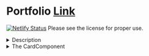 # Portfolio [Link](https://johnleidyii.netlify.app/)

[![Netlify Status](https://api.netlify.com/api/v1/badges/5101ad4f-65f2-40f7-83a0-fc223642ec00/deploy-status)](https://app.netlify.com/sites/johnleidyii/deploys)
Please see the license for proper use.

<details>
<summary>Description</summary>
This portfolio was a complete overhaul of my previous portfolio. The previous portfolio implemented poor design choices and was not easily expandable. I decided to recreate the portfolio in TypeScript alongside the redesign process. This lead to a portfolio that is easy to expand with a strong fundamental base. 
</details>

<details>
<summary>The CardComponent</summary>
All portfolio works are encapsulated with a card component. The goal with this design was to make adding a new piece to my portfolio simple. Every portfolio piece generally has the same elements: styling, information or image and skills. This component was created to allow me to use the same wrapper but with a different React element. Meaning I can have the same animations and interactions, while giving the wrapper any React element I want to be displayed. This dramatically reduces the amount of code needed to create this portfolio as well as expand on it.

<details>
<summary>Example of utilizing the CardComponent</summary>

### Using the CardComponent to show an array of experiences

```tsx
export const Experiences = () => {
    return (
        <PageSectionContainer id="Experiences">
            <SectionTitle
                titleText="Experience"
                useThemeColors
                includeSubText
                subText="Click or tap a card for more information!"
            />
            {Object.keys(ExperiencesData).map((key, idx) => {
                const experienceObj = ExperiencesData[key];
                return (
                    <CardComponent
                        showCardTitle={false}
                        ComponentToWrap={DegreeExperienceInternal}
                        internalComponentProps={{
                            name: key,
                            title: experienceObj.jobTitle,
                            dates: experienceObj.dates,
                            bodyText: experienceObj.bodyText,
                            logo: experienceObj.logo,
                        }}
                        cardSkillsArr={experienceObj.skills}
                        widthPercent={70}
                        internalCardPadding={0}
                        key={idx}
                        useWidthPercent
                        paddInternalCard
                    />
                );
            })}
        </PageSectionContainer>
    );
};
```

### The DegreeExperienceInteral component

```tsx
export const DegreeExperienceInternal = ({
    name = DefaultExperienceProps.companyName,
    title = DefaultExperienceProps.jobTitle,
    dates = DefaultExperienceProps.dates,
    bodyText = DefaultExperienceProps.bodyText,
    logo = DefaultExperienceProps.logo,
}: ExperienceInternalProps) => {
    const [showMore, setShowMore] = useState<boolean>(false);
    return (
        <ExperienceContentContainer onClick={() => setShowMore(!showMore)}>
            <ExperienceHeader>
                <ExperienceTitleNameLogoContainer>
                    <ExperienceLogo src={logo} />
                    <ExperienceNameAndTitle>
                        <ExperienceName>{name}</ExperienceName>
                        <ExperienceTitle>{title}</ExperienceTitle>
                    </ExperienceNameAndTitle>
                </ExperienceTitleNameLogoContainer>
                <ExperienceDate>{dates}</ExperienceDate>
            </ExperienceHeader>
            <ExperienceBody $showBody={showMore}>
                {bodyText.map((item, idx) => {
                    return <ExperienceBodyItem key={idx}>◦ {item}</ExperienceBodyItem>;
                })}
            </ExperienceBody>
        </ExperienceContentContainer>
    );
};
```

</details>

### [Implementation](https://github.com/j-leidy/NewPortfolio/blob/main/src/Components/CardWrapperComponent/CardComponent.tsx)

</details>

